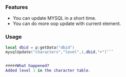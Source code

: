 ### Features

- You can update MYSQL in a short time.
- You can do more oop update with current element.

### Usage
```lua
local dbid = p:getData("dbid")
mysqlUpdate("characters","level",1,dbid,"+")```


#####What happened?
Added level 1 in the character table.

